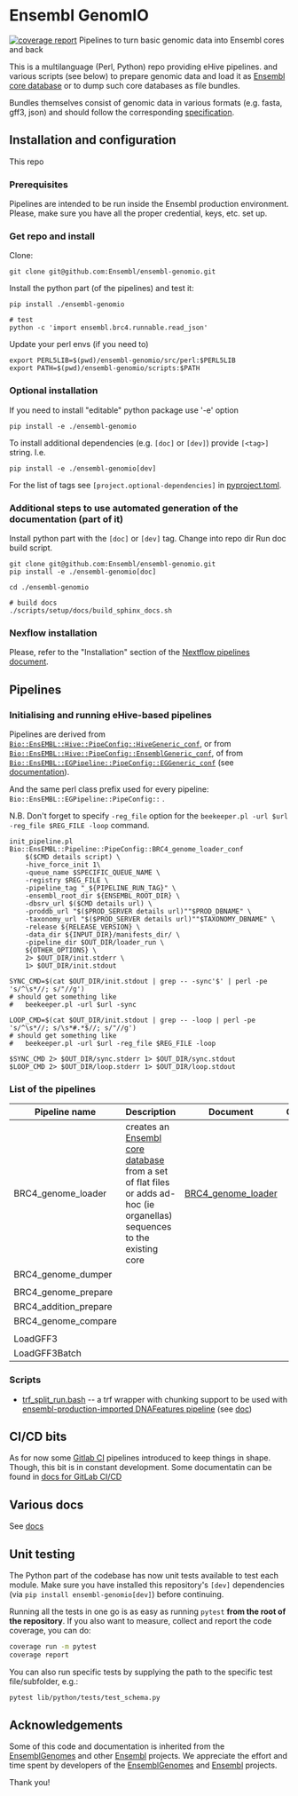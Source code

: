 # Ensembl GenomIO
[![coverage report](https://vectorbase.gitdocs.ebi.ac.uk/ensembl-genomio/coverage-badge.svg)](https://vectorbase.gitdocs.ebi.ac.uk/ensembl-genomio/)
Pipelines to turn basic genomic data into Ensembl cores and back

This is a multilanguage (Perl, Python) repo providing eHive pipelines.
and various scripts (see below) to prepare genomic data and load it as [Ensembl core database](http://www.ensembl.org/info/docs/api/core/index.html) or to dump such core databases as file bundles.

Bundles themselves consist of genomic data in various formats (e.g. fasta, gff3, json) and should follow the corresponding [specification](docs/BRC4_genome_loader.md#input-data).


## Installation and configuration
This repo 

### Prerequisites
Pipelines are intended to be run inside the Ensembl production environment.
Please, make sure you have all the proper credential, keys, etc. set up.

### Get repo and install

Clone:
```
git clone git@github.com:Ensembl/ensembl-genomio.git
```

Install the python part (of the pipelines) and test it:
```
pip install ./ensembl-genomio

# test
python -c 'import ensembl.brc4.runnable.read_json'
```

Update your perl envs (if you need to)
```
export PERL5LIB=$(pwd)/ensembl-genomio/src/perl:$PERL5LIB
export PATH=$(pwd)/ensembl-genomio/scripts:$PATH
```

### Optional installation
If you need to install "editable" python package use '-e' option
```
pip install -e ./ensembl-genomio
```

To install additional dependencies (e.g. `[doc]` or `[dev]`) provide `[<tag>]` string. I.e.
```
pip install -e ./ensembl-genomio[dev]
```

For the list of tags see `[project.optional-dependencies]` in [pyproject.toml](./pyproject.toml). 


### Additional steps to use automated generation of the documentation (part of it)
Install python part with the `[doc]` or `[dev]` tag.
Change into repo dir
Run doc build script.

```
git clone git@github.com:Ensembl/ensembl-genomio.git 
pip install -e ./ensembl-genomio[doc]

cd ./ensembl-genomio

# build docs
./scripts/setup/docs/build_sphinx_docs.sh
```

###  Nexflow installation
Please, refer to the "Installation" section of the [Nextflow pipelines document](docs/nextflow.md#installation).

## Pipelines

### Initialising and running eHive-based pipelines

Pipelines are derived from [`Bio::EnsEMBL::Hive::PipeConfig::HiveGeneric_conf`](https://github.com/Ensembl/ensembl-hive/blob/version/2.6/modules/Bio/EnsEMBL/Hive/PipeConfig/HiveGeneric_conf.pm),
or from [`Bio::EnsEMBL::Hive::PipeConfig::EnsemblGeneric_conf`](https://github.com/Ensembl/ensembl-hive/blob/version/2.6/modules/Bio/EnsEMBL/Hive/PipeConfig/EnsemblGeneric_conf.pm),
of from [`Bio::EnsEMBL::EGPipeline::PipeConfig::EGGeneric_conf`](https://github.com/Ensembl/ensembl-production-imported/blob/main/src/perl/Bio/EnsEMBL/EGPipeline/PipeConfig/EGGeneric_conf.pm) (see [documentation](https://github.com/Ensembl/ensembl-production-imported/blob/main/docs/EGGeneric.md)).

And the same perl class prefix used for every pipeline:
  `Bio::EnsEMBL::EGPipeline::PipeConfig::` .

N.B. Don't forget to specify `-reg_file` option for the `beekeeper.pl -url $url -reg_file $REG_FILE -loop` command.

```
init_pipeline.pl Bio::EnsEMBL::Pipeline::PipeConfig::BRC4_genome_loader_conf
    $($CMD details script) \
    -hive_force_init 1\
    -queue_name $SPECIFIC_QUEUE_NAME \
    -registry $REG_FILE \
    -pipeline_tag "_${PIPELINE_RUN_TAG}" \
    -ensembl_root_dir ${ENSEMBL_ROOT_DIR} \
    -dbsrv_url $($CMD details url) \
    -proddb_url "$($PROD_SERVER details url)""$PROD_DBNAME" \
    -taxonomy_url "$($PROD_SERVER details url)""$TAXONOMY_DBNAME" \
    -release ${RELEASE_VERSION} \
    -data_dir ${INPUT_DIR}/manifests_dir/ \
    -pipeline_dir $OUT_DIR/loader_run \
    ${OTHER_OPTIONS} \
    2> $OUT_DIR/init.stderr \
    1> $OUT_DIR/init.stdout

SYNC_CMD=$(cat $OUT_DIR/init.stdout | grep -- -sync'$' | perl -pe 's/^\s*//; s/"//g')
# should get something like
#   beekeeper.pl -url $url -sync

LOOP_CMD=$(cat $OUT_DIR/init.stdout | grep -- -loop | perl -pe 's/^\s*//; s/\s*#.*$//; s/"//g')
# should get something like
#   beekeeper.pl -url $url -reg_file $REG_FILE -loop

$SYNC_CMD 2> $OUT_DIR/sync.stderr 1> $OUT_DIR/sync.stdout
$LOOP_CMD 2> $OUT_DIR/loop.stderr 1> $OUT_DIR/loop.stdout
```

### List of the pipelines

| Pipeline name | Description | Document | Comment | Module |
| - | - | - | - | - |
| BRC4_genome_loader | creates an [Ensembl core database](http://www.ensembl.org/info/docs/api/core/index.html) from a set of flat files or adds ad-hoc (ie organellas) sequences to the existing core  | [BRC4_genome_loader](docs/BRC4_genome_loader.md) | | [Bio::EnsEMBL::Pipeline::PipeConfig::BRC4_genome_loader_conf](src/perl/Bio/EnsEMBL/Pipeline/PipeConfig/BRC4_genome_loader_conf.pm)
| BRC4_genome_dumper | | | | |
| | | | | |
| BRC4_genome_prepare | | | | |
| BRC4_addition_prepare | | | | |
| BRC4_genome_compare | | | | |
| | | | | |
| LoadGFF3 | | | | |
| LoadGFF3Batch | | | | |


### Scripts

* [trf_split_run.bash](scripts/trf_split_run.bash) -- a trf wrapper with chunking support to be used with [ensembl-production-imported DNAFeatures pipeline](https://github.com/Ensembl/ensembl-production-imported/tree/main/src/perl/Bio/EnsEMBL/EGPipeline/PipeConfig/DNAFeatures_conf.pm) (see [doc](docs/trf_split_run.md))

## CI/CD bits
As for now some [Gitlab CI](https://docs.gitlab.com/ee/ci/) pipelines introduced to keep things in shape.
Though, this bit is in constant development. Some documentatin can be found in [docs for GitLab CI/CD](docs/cicd_gitlab.md)

## Various docs
See [docs](docs)

## Unit testing
The Python part of the codebase has now unit tests available to test each module. Make sure you have installed this repository's `[dev]` dependencies (via `pip install ensembl-genomio[dev]`) before continuing.

Running all the tests in one go is as easy as running `pytest` **from the root of the repository**. If you also want to measure, collect and report the code coverage, you can do:
```bash
coverage run -m pytest
coverage report
```

You can also run specific tests by supplying the path to the specific test file/subfolder, e.g.:
```bash
pytest lib/python/tests/test_schema.py
```

## Acknowledgements
Some of this code and documentation is inherited from the [EnsemblGenomes](https://github.com/EnsemblGenomes) and other [Ensembl](https://github.com/Ensembl) projects.
We appreciate the effort and time spent by developers of the [EnsemblGenomes](https://github.com/EnsemblGenomes) and [Ensembl](https://github.com/Ensembl) projects. 

Thank you!






